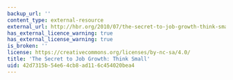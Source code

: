 ```yaml
---
backup_url: ''
content_type: external-resource
external_url: http://hbr.org/2010/07/the-secret-to-job-growth-think-small/ar/1
has_external_licence_warning: true
has_external_license_warning: true
is_broken: ''
license: https://creativecommons.org/licenses/by-nc-sa/4.0/
title: 'The Secret to Job Growth: Think Small'
uid: 42d7315b-54e6-4cb8-ad11-6c454020bea4
---
```


